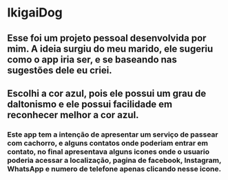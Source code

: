 # IkigaiDog
## Esse foi um projeto pessoal desenvolvida por mim. A ideia surgiu do meu marido, ele sugeriu como o app iria ser, e se baseando nas sugestões dele eu criei.
## Escolhi a cor azul, pois ele possui um grau de daltonismo e ele possui facilidade em reconhecer melhor a cor azul. 
### Este app tem a intenção de apresentar um serviço de passear com cachorro, e alguns contatos onde poderiam entrar em contato, no final apresentava alguns icones onde o usuario poderia acessar a localização, pagina de facebook, Instagram, WhatsApp e numero de telefone apenas clicando nesse icone.
